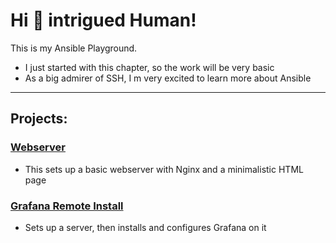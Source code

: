 # Hi :wave: intrigued Human!

This is my Ansible Playground.

- I just started with this chapter, so the work will be very basic
- As a big admirer of SSH, I m very excited to learn more about Ansible

---

## Projects:

### [Webserver](./ansible-webserver/)
- This sets up a basic webserver with Nginx and a minimalistic HTML page
### [Grafana Remote Install](./grafana/)
- Sets up a server, then installs and configures Grafana on it
